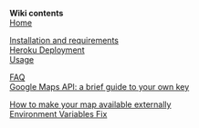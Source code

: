 **Wiki contents**<br/>
[Home](https://github.com/AHAAAAAAA/PokemonGo-Map/wiki)<br/>

[Installation and requirements](https://github.com/AHAAAAAAA/PokemonGo-Map/wiki/Installation-and-requirements)<br/>
[Heroku Deployment](https://github.com/AHAAAAAAA/PokemonGo-Map/wiki/Heroku-Deployment)<br/>
[Usage](https://github.com/AHAAAAAAA/PokemonGo-Map/wiki/Usage)<br/>

[FAQ](https://github.com/AHAAAAAAA/PokemonGo-Map/wiki/FAQ)<br/>
[Google Maps API: a brief guide to your own key](https://github.com/AHAAAAAAA/PokemonGo-Map/wiki/Google-Maps-API:-a-brief-guide-to-your-own-key)

[How to make your map available externally](https://github.com/AHAAAAAAA/PokemonGo-Map/wiki/How-to-make-your-map-available-externally)  
[Environment Variables Fix](https://github.com/AHAAAAAAA/PokemonGo-Map/wiki/Environment-Variables-fix)
